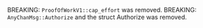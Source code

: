 BREAKING: `ProofOfWorkV1::cap_effort` was removed.
BREAKING: `AnyChanMsg::Authorize` and the struct Authorize was removed.
